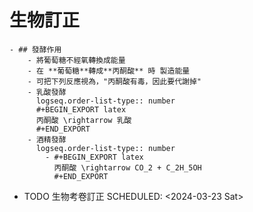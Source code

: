 # 生物訂正
	- ## 發酵作用
		- 將葡萄糖不經氧轉換成能量
		- 在 **葡萄糖**轉成**丙酮酸** 時 製造能量
		- 可把下列反應視為，"丙酮酸有毒，因此要代謝掉"
		- 乳酸發酵
		  logseq.order-list-type:: number
		  #+BEGIN_EXPORT latex
		  丙酮酸 \rightarrow 乳酸
		  #+END_EXPORT
		- 酒精發酵
		  logseq.order-list-type:: number
			- #+BEGIN_EXPORT latex
			  丙酮酸 \rightarrow CO_2 + C_2H_5OH
			  #+END_EXPORT
- TODO 生物考卷訂正
  SCHEDULED: <2024-03-23 Sat>